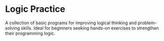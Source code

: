 # Logic Practice
A collection of basic programs for improving logical thinking and problem-solving skills. Ideal for beginners seeking hands-on exercises to strengthen their programming logic.
